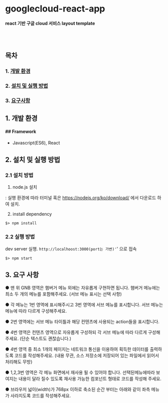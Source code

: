 # googlecloud-react-app

**react 기반 구글 cloud  서비스 layout template** 


<br>

<br>

## 목차

### 1. [개발 환경](#dev-environment)

### 2. [설치 및 실행 방법](#installation)

### 3. [요구사항](#requirement)



<h2 id="dev-environment">1. 개발 환경</h2>

####

#### ## Framework

- Javascript(ES6), React


<h2 id="installation">2. 설치 및 실행 방법</h2>



### 2.1 설치 방법

1. node.js 설치

: 실행 환경에 따라 터미널 혹은 https://nodejs.org/ko/download/ 에서 다운로드 하여 설치.

2. install dependency

~~~
$> npm install
~~~



### 2.2 실행 방법

dev server 실행. `http://localhoost:3000(port는 가변)'`' 으로 접속

~~~
$> npm start
~~~




<h2 id="requirement">3. 요구 사항</h2>


● 맨 위 GNB 영역은 햄버거 메뉴 외에는 자유롭게 구현하면 됩니다. 햄버거 메뉴에는 최소 두 개의 메뉴를 포함해주세요. (서브 메뉴 표시는 선택 사항)

● 각 메뉴는 1번 영역에 표시해주시고 3번 영역에 서브 메뉴를 표시합니다. 서브 메뉴는 메뉴에 따라 다르게 구성해주세요.

● 2번 영역에는 서브 메뉴 타이틀과 해당 컨텐츠에 사용되는 action들을 표시합니다.

● 4번 영역은 컨텐츠 영역으로 자유롭게 구성하되 각 서브 메뉴에 따라 다르게 구성해 주세요. (단순 텍스트도 괜찮습니다.)

● 4번 영역 중 최소 1개의 페이지는 네트워크 통신을 이용하여 획득한 데이터를 출력하도록 코드를 작성해주세요. (내용 무관, 소스 저장소에 저장되어 있는
파일에서 읽어서 처리해도 무방)

● 1,2,3번 영역은 각 메뉴 화면에서 재사용 될 수 있어야 합니다. 선택된메뉴에따라
보여지는 내용이 달라 질수 있도록 재사용 가능한 컴포넌트 형태로 코드를 작성해
주세요.

● 브라우저 넓이(width)가 768px 이하로 축소된 순간 부터는 아래와 같이 좌측 메뉴가
사라지도록 코드를 작성해주세요.
